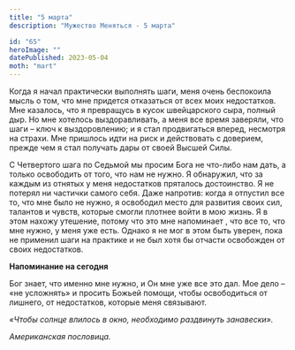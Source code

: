 ```yaml
---
title: "5 марта"
description: "Мужество Меняться - 5 марта"

id: "65"
heroImage: ""
datePublished: 2023-05-04
moth: "mart"
---
```


Когда я начал практически выполнять шаги, меня очень беспокоила мысль о том,
что мне придется отказаться от всех моих недостатков. Мне казалось, что я
превращусь в кусок швейцарского сыра, полный дыр. Но мне хотелось
выздоравливать, а меня все время заверяли, что шаги – ключ к выздоровлению; и
я стал продвигаться вперед, несмотря на страхи. Мне пришлось идти на риск и
действовать с доверием, прежде чем я стал получать дары от своей Высшей Силы.

С Четвертого шага по Седьмой мы просим Бога не что-либо нам дать, а только
освободить от того, что нам не нужно. Я обнаружил, что за каждым из отнятых у
меня недостатков пряталось достоинство. Я не потерял ни частички самого себя.
Даже напротив: когда я отпустил все то, что мне было не нужно, я освободил
место для развития своих сил, талантов и чувств, которые смогли плотнее войти
в мою жизнь. Я в этом нахожу утешение, потому что это мне напоминает , что все
то, что мне нужно, у меня уже есть. Однако я не мог в этом быть уверен, пока
не применил шаги на практике и не был хотя бы отчасти освобожден от своих
недостатков.

**Напоминание на сегодня**

Бог знает, что именно мне нужно, и Он мне уже все это дал. Мое дело – «не
усложнять» и просить Божьей помощи, чтобы освободиться от лишнего, от
недостатков, которые меня связывают.

_«Чтобы солнце влилось в окно, необходимо раздвинуть занавески»._

_Американская пословица._
